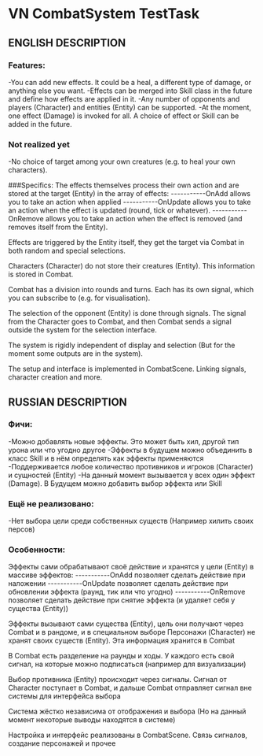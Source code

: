 # VN CombatSystem TestTask
## ENGLISH DESCRIPTION
### Features:
-You can add new effects. It could be a heal, a different type of damage, or anything else you want.
-Effects can be merged into Skill class in the future and define how effects are applied in it.
-Any number of opponents and players (Character) and entities (Entity) can be supported.
-At the moment, one effect (Damage) is invoked for all. A choice of effect or Skill can be added in the future.

### Not realized yet
-No choice of target among your own creatures (e.g. to heal your own characters).


###Specifics:
The effects themselves process their own action and are stored at the target (Entity) in the array of effects:
-----------OnAdd allows you to take an action when applied
-----------OnUpdate allows you to take an action when the effect is updated (round, tick or whatever).
-----------OnRemove allows you to take an action when the effect is removed (and removes itself from the Entity).

Effects are triggered by the Entity itself, they get the target via Combat in both random and special selections.

Characters (Character) do not store their creatures (Entity). This information is stored in Combat.

Combat has a division into rounds and turns. Each has its own signal, which you can subscribe to (e.g. for visualisation).

The selection of the opponent (Entity) is done through signals. The signal from the Character goes to Combat, and then Combat sends a signal outside the system for the selection interface.

The system is rigidly independent of display and selection (But for the moment some outputs are in the system).

The setup and interface is implemented in CombatScene. Linking signals, character creation and more.


## RUSSIAN DESCRIPTION
### Фичи:
-Можно добавлять новые эффекты. Это может быть хил, другой тип урона или что угодно другое
-Эффекты в будущем можно объединить в класс Skill и в нём определять как эффекты применяются
-Поддерживается любое количество противников и игроков (Character) и сущностей (Entity)
-На данный момент вызывается у всех один эффект (Damage). В Будущем можно добавить выбор эффекта или Skill

### Ещё не реализовано:
-Нет выбора цели среди собственных существ (Например хилить своих персов)

### Особенности:
Эффекты сами обрабатывают своё действие и хранятся у цели (Entity) в массиве эффектов:
-----------OnAdd позволяет сделать действие при наложении
-----------OnUpdate позволяет сделать действие при обновлении эффекта (раунд, тик или что угодно)
-----------OnRemove позволяет сделать действие при снятие эффекта (и удаляет себя у существа (Entity))

Эффекты вызывают сами существа (Entity), цель они получают через Combat и в рандоме, и в специальном выборе
Персонажи (Character) не хранят своих существ (Entity). Эта информация хранится в Combat

В Combat есть разделение на раунды и ходы. У каждого есть свой сигнал, на которые можно подписаться (например для визуализации)

Выбор противника (Entity) происходит через сигналы. Сигнал от Character поступает в Combat, и дальше Combat отправляет сигнал вне системы для интерфейса выбора

Система жёстко независима от отображения и выбора (Но на данный момент некоторые выводы находятся в системе)

Настройка и интерфейс реализованы в CombatScene. Связь сигналов, создание персонажей и прочее
